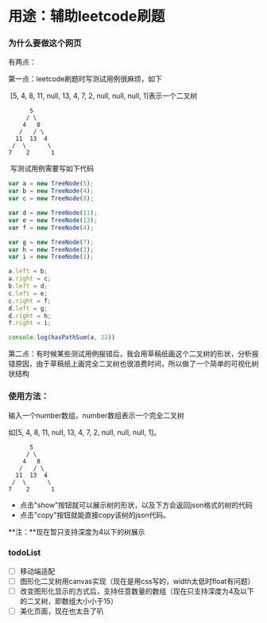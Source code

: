 

# 用途：辅助leetcode刷题

### 为什么要做这个网页

有两点：

第一点：leetcode刷题时写测试用例很麻烦，如下

​		[5, 4, 8, 11, null, 13, 4, 7, 2, null, null, null, 1]表示一个二叉树

```
      5
     / \
    4   8
   /   / \
  11  13  4
 /  \      \
7    2      1
```

​		写测试用例需要写如下代码

````javascript
var a = new TreeNode(5);
var b = new TreeNode(4);
var c = new TreeNode(8);

var d = new TreeNode(11);
var e = new TreeNode(13);
var f = new TreeNode(4);

var g = new TreeNode(7);
var h = new TreeNode(2);
var i = new TreeNode(1);

a.left = b;
a.right = c;
b.left = d;
c.left = e;
c.right = f;
d.left = g;
d.right = h;
f.right = i;

console.log(hasPathSum(a, 22))
````

第二点：有时候某些测试用例报错后，我会用草稿纸画这个二叉树的形状，分析报错原因，由于草稿纸上画完全二叉树也很浪费时间，所以做了一个简单的可视化树状结构



### 使用方法：

输入一个number数组，number数组表示一个完全二叉树

如[5, 4, 8, 11, null, 13, 4, 7, 2, null, null, null, 1]。

```
      5
     / \
    4   8
   /   / \
  11  13  4
 /  \      \
7    2      1
```
- 点击"show"按钮就可以展示树的形状，以及下方会返回json格式的树的代码
- 点击"copy"按钮就能直接copy该树的json代码。

**注：**现在暂只支持深度为4以下的树展示



### todoList

- [ ] 移动端适配 
- [ ] 图形化二叉树用canvas实现（现在是用css写的，width太低时float有问题）
- [ ] 改变图形化显示的方式后，支持任意数量的数组（现在只支持深度为4及以下的二叉树，即数组大小小于15）
- [ ] 美化页面，现在也太丑了叭